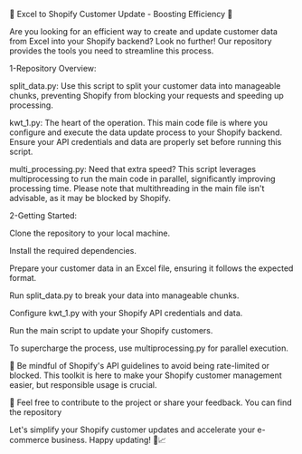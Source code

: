 🚀 Excel to Shopify Customer Update - Boosting Efficiency 🚀

Are you looking for an efficient way to create and update customer data from Excel into your Shopify backend? Look no further! Our repository provides the tools you need to streamline this process.

1-Repository Overview:

split_data.py: Use this script to split your customer data into manageable chunks, preventing Shopify from blocking your requests and speeding up processing.

kwt_1.py: The heart of the operation. This main code file is where you configure and execute the data update process to your Shopify backend. Ensure your API credentials and data are properly set before running this script.

multi_processing.py: Need that extra speed? This script leverages multiprocessing to run the main code in parallel, significantly improving processing time. Please note that multithreading in the main file isn't advisable, as it may be blocked by Shopify.

2-Getting Started:

Clone the repository to your local machine.

Install the required dependencies.

Prepare your customer data in an Excel file, ensuring it follows the expected format.

Run split_data.py to break your data into manageable chunks.

Configure kwt_1.py with your Shopify API credentials and data.

Run the main script to update your Shopify customers.

To supercharge the process, use multiprocessing.py for parallel execution.

🚨 Be mindful of Shopify's API guidelines to avoid being rate-limited or blocked. This toolkit is here to make your Shopify customer management easier, but responsible usage is crucial.

📝 Feel free to contribute to the project or share your feedback. You can find the repository 

Let's simplify your Shopify customer updates and accelerate your e-commerce business. Happy updating! 🛒📈
